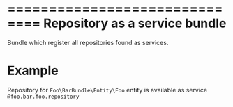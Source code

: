 ==============================
Repository as a service bundle
==============================
Bundle which register all repositories found as services.

Example
=======
Repository for ``Foo\BarBundle\Entity\Foo`` entity is available as service ``@foo.bar.foo.repository``
